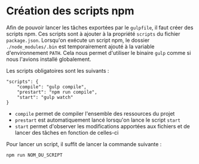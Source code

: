 # Création des scripts npm

Afin de pouvoir lancer les tâches exportées par le `gulpfile`, il faut créer des
scripts npm. Ces scripts sont à ajouter à la propriété `scripts` du
fichier `package.json`. Lorsqu'on exécute un script npm, le dossier
`./node_modules/.bin` est temporairement ajouté à la variable d'environnement
`PATH`. Cela nous permet d'utiliser le binaire `gulp` comme si nous l'avions
installé globalement.

Les scripts obligatoires sont les suivants :

```
"scripts": {
    "compile": "gulp compile",
    "prestart": "npm run compile",
    "start": "gulp watch"
}
```

* `compile` permet de compiler l'ensemble des ressources du projet
* `prestart` est automatiquement lancé lorsqu'on lance le script `start`
* `start` permet d'observer les modifications apportées aux fichiers et de
lancer des tâches en fonction de celles-ci

Pour lancer un script, il suffit de lancer la commande suivante :

```
npm run NOM_DU_SCRIPT
```
